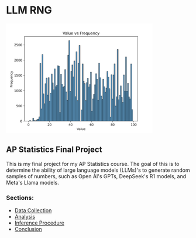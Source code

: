 # LLM RNG

<img src="./writeup/generic_histogram.png" width="400px" alt="Value V.S. Frequency">

## AP Statistics Final Project
This is my final project for my AP Statistics course. The goal of this is to determine the ability of large language models (LLMs)'s to generate random samples of numbers, such as Open AI's GPTs, DeepSeek's R1 models, and Meta's Llama models.

### Sections:
* [Data Collection](./writeup/DATA_COLLECTION_PROCEDURE.md)
* [Analysis](./writeup/ANALYSIS.md)
* [Inference Procedure](./writeup/INFERENCE_PROCEDURE.md)
* [Conclusion](./writeup/CONCLUSION.md)
